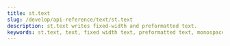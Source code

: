 ```yaml
---
title: st.text
slug: /develop/api-reference/text/st.text
description: st.text writes fixed-width and preformatted text.
keywords: st.text, text, fixed width text, preformatted text, monospace, plain text, raw text, fixed font, preformatted
---
```


<Autofunction function="streamlit.text" />
